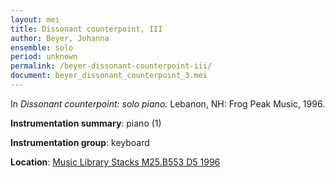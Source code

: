 ```yaml
---
layout: mei
title: Dissonant counterpoint, III
author: Beyer, Johanna
ensemble: solo
period: unknown
permalink: /beyer-dissonant-counterpoint-iii/
document: beyer_dissonant_counterpoint_3.mei
---
```


In *Dissonant counterpoint: solo piano.* Lebanon, NH: Frog Peak Music, 1996.

**Instrumentation summary**: piano (1)

**Instrumentation group**: keyboard

**Location**: <a href="https://tufts.primo.exlibrisgroup.com/permalink/01TUN_INST/1kc9gia/alma991009589829703851" target="_blank">Music Library Stacks M25.B553 D5 1996</a>
